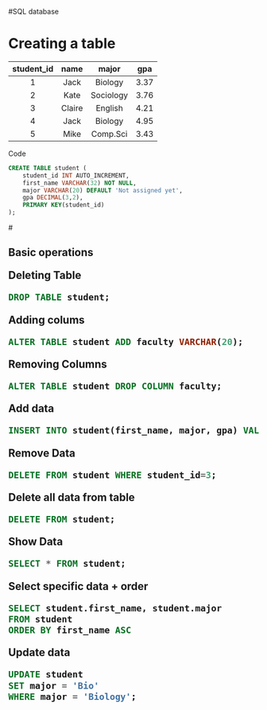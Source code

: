 #SQL database

<h1>Creating a table</h1>

| student_id|name|major | gpa  |
| :---: | :---: | :---: | :---:|
| 1 | Jack  | Biology   | 3.37 |
| 2 | Kate  | Sociology | 3.76 |
| 3 | Claire| English   | 4.21 |
| 4 | Jack  | Biology   | 4.95 |
| 5 | Mike  | Comp.Sci  | 3.43 |

Code
```sql
CREATE TABLE student (
    student_id INT AUTO_INCREMENT,
    first_name VARCHAR(32) NOT NULL,
    major VARCHAR(20) DEFAULT 'Not assigned yet',
    gpa DECIMAL(3,2),
    PRIMARY KEY(student_id)
);
```

#<h2> Basic operations

Deleting Table
```sql
DROP TABLE student;
```
Adding colums 
```sql
ALTER TABLE student ADD faculty VARCHAR(20);
```
Removing Columns 
```sql
ALTER TABLE student DROP COLUMN faculty;
```
Add data
```sql
INSERT INTO student(first_name, major, gpa) VALUES('Jack', 'Biology', 3.37);
```
Remove Data
```sql
DELETE FROM student WHERE student_id=3;
```
Delete all data from table
```sql
DELETE FROM student;
```
Show Data
```sql
SELECT * FROM student;
```
Select specific data + order
```sql
SELECT student.first_name, student.major
FROM student
ORDER BY first_name ASC
```
Update data
```sql
UPDATE student
SET major = 'Bio'
WHERE major = 'Biology';
```